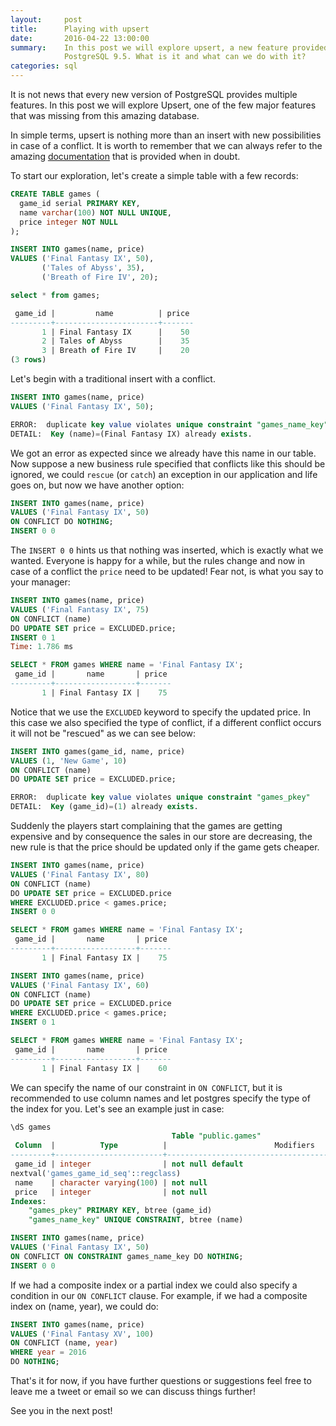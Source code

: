 ```yaml
---
layout:     post
title:      Playing with upsert
date:       2016-04-22 13:00:00
summary:    In this post we will explore upsert, a new feature provided by
            PostgreSQL 9.5. What is it and what can we do with it?
categories: sql
---
```


It is not news that every new version of PostgreSQL provides multiple features.
In this post we will explore Upsert, one of the few major features that was missing
from this amazing database.

In simple terms, upsert is nothing more than an insert with new possibilities in case
of a conflict. It is worth to remember that we can always refer to the amazing
[documentation](http://www.postgresql.org/docs/9.5/static/sql-insert.html) that
is provided when in doubt.

To start our exploration, let's create a simple table with a few records:

~~~ sql
CREATE TABLE games (
  game_id serial PRIMARY KEY,
  name varchar(100) NOT NULL UNIQUE,
  price integer NOT NULL
);

INSERT INTO games(name, price)
VALUES ('Final Fantasy IX', 50),
       ('Tales of Abyss', 35),
       ('Breath of Fire IV', 20);

select * from games;

 game_id |         name          | price
---------+-----------------------+-------
       1 | Final Fantasy IX      |    50
       2 | Tales of Abyss        |    35
       3 | Breath of Fire IV     |    20
(3 rows)
~~~

Let's begin with a traditional insert with a conflict.

~~~ sql
INSERT INTO games(name, price)
VALUES ('Final Fantasy IX', 50);

ERROR:  duplicate key value violates unique constraint "games_name_key"
DETAIL:  Key (name)=(Final Fantasy IX) already exists.
~~~

We got an error as expected since we already have this name in our table.
Now suppose a new business rule specified that conflicts like this should be
ignored, we could `rescue` (or `catch`) an exception in our application and
life goes on, but now we have another option:

~~~ sql
INSERT INTO games(name, price)
VALUES ('Final Fantasy IX', 50)
ON CONFLICT DO NOTHING;
INSERT 0 0
~~~

The `INSERT 0 0` hints us that nothing was inserted, which is exactly what we
wanted. Everyone is happy for a while, but the rules change and now in case
of a conflict the `price` need to be updated! Fear not, is what you say to
your manager:

~~~ sql
INSERT INTO games(name, price)
VALUES ('Final Fantasy IX', 75)
ON CONFLICT (name)
DO UPDATE SET price = EXCLUDED.price;
INSERT 0 1
Time: 1.786 ms

SELECT * FROM games WHERE name = 'Final Fantasy IX';
 game_id |       name       | price
---------+------------------+-------
       1 | Final Fantasy IX |    75
~~~

Notice that we use the `EXCLUDED` keyword to specify the updated price.
In this case we also specified the type of conflict, if a different conflict
occurs it will not be "rescued" as we can see below:

~~~ sql
INSERT INTO games(game_id, name, price)
VALUES (1, 'New Game', 10)
ON CONFLICT (name)
DO UPDATE SET price = EXCLUDED.price;

ERROR:  duplicate key value violates unique constraint "games_pkey"
DETAIL:  Key (game_id)=(1) already exists.
~~~

Suddenly the players start complaining that the games are getting expensive
and by consequence the sales in our store are decreasing, the new rule is
that the price should be updated only if the game gets cheaper.

~~~ sql
INSERT INTO games(name, price)
VALUES ('Final Fantasy IX', 80)
ON CONFLICT (name)
DO UPDATE SET price = EXCLUDED.price
WHERE EXCLUDED.price < games.price;
INSERT 0 0

SELECT * FROM games WHERE name = 'Final Fantasy IX';
 game_id |       name       | price
---------+------------------+-------
       1 | Final Fantasy IX |    75

INSERT INTO games(name, price)
VALUES ('Final Fantasy IX', 60)
ON CONFLICT (name)
DO UPDATE SET price = EXCLUDED.price
WHERE EXCLUDED.price < games.price;
INSERT 0 1

SELECT * FROM games WHERE name = 'Final Fantasy IX';
 game_id |       name       | price
---------+------------------+-------
       1 | Final Fantasy IX |    60
~~~

We can specify the name of our constraint in `ON CONFLICT`, but it is recommended
to use column names and let postgres specify the type of the index for you.
Let's see an example just in case:

~~~ sql
\dS games
                                    Table "public.games"
 Column  |          Type          |                        Modifiers
---------+------------------------+---------------------------------------------------------
 game_id | integer                | not null default
nextval('games_game_id_seq'::regclass)
 name    | character varying(100) | not null
 price   | integer                | not null
Indexes:
    "games_pkey" PRIMARY KEY, btree (game_id)
    "games_name_key" UNIQUE CONSTRAINT, btree (name)

INSERT INTO games(name, price)
VALUES ('Final Fantasy IX', 50)
ON CONFLICT ON CONSTRAINT games_name_key DO NOTHING;
INSERT 0 0
~~~

If we had a composite index or a partial index we could also specify
a condition in our `ON CONFLICT` clause. For example, if we had a composite
index on (name, year), we could do:

~~~ sql
INSERT INTO games(name, price)
VALUES ('Final Fantasy XV', 100)
ON CONFLICT (name, year)
WHERE year = 2016
DO NOTHING;
~~~

That's it for now, if you have further questions or suggestions
feel free to leave me a tweet or email so we can discuss things further!

See you in the next post!
